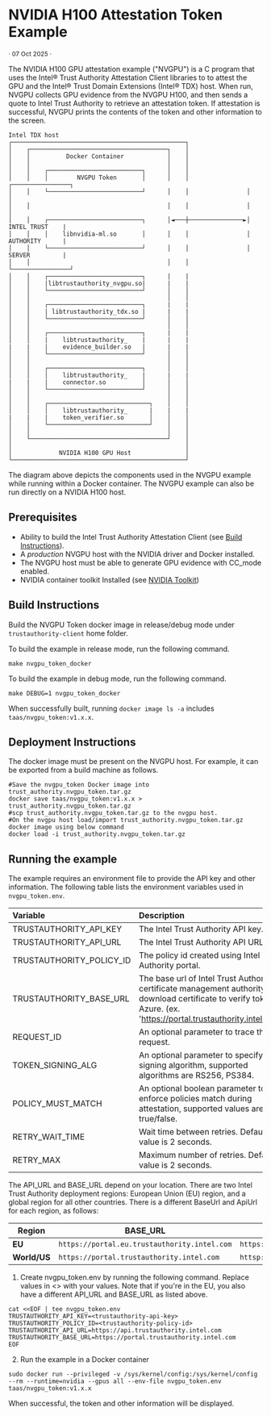 # NVIDIA H100 Attestation Token Example

<p style="font-size: 0.875em;">· 07 Oct 2025 ·</p>

The NVIDIA H100 GPU attestation example ("NVGPU") is a C program that uses the Intel® Trust Authority Attestation Client libraries to to attest the GPU and the Intel® Trust Domain Extensions (Intel® TDX) host. When run, NVGPU collects GPU evidence from the NVGPU H100, and then sends a quote to Intel Trust Authority to retrieve an attestation token. If attestation is successful, NVGPU prints the contents of the token and other information to the screen.

```
Intel TDX host
┌────────────────────────────────────────────────┐
│    ┌──────────────────────────────────────┐    │
│    │          Docker Container            │    │
│    │                                      │    │
│    │    ┌──────────────────────────┐      │    │
│    │    │        NVGPU Token       │      │    │                ┌────────────────┐
│    │    └──────────────────────────┘      │    │                │                │
│    │                                      │    │                │                │
│    │    ┌──────────────────────────┐      │◄───┼───────────────►│ INTEL TRUST    |
│    │    │    libnvidia-ml.so       │      │    │                │ AUTHORITY      |
│    │    └──────────────────────────┘      │    │                │ SERVER         |
│    │                                      │    │                └────────────────┘   
│    │    ┌──────────────────────────┐      |    |                                                  
│    │    |libtrustauthority_nvgpu.so|      |    |
│    │    └──────────────────────────┘      │    │
│    │                                      │    │              
│    │    ┌──────────────────────────┐      |    |                                                  
│    │    | libtrustauthority_tdx.so |      |    |
│    │    └──────────────────────────┘      │    │
│    │                                      │    │              
│    │    ┌──────────────────────────┐      |    |                                                  
│    │    |    libtrustauthority_    |      |    |
|    |    |    evidence_builder.so   |      |    |
│    │    └──────────────────────────┘      │    │
│    │                                      │    │              
│    │    ┌──────────────────────────┐      │    │
│    │    │    libtrustauthority_    |      |    |
|    |    |    connector.so          │      │    │
│    │    └──────────────────────────┘      │    │
│    │                                      │    │
│    │    ┌────────────────────────────┐    │    │
│    │    │    libtrustauthority_      |    |    |
|    |    |    token_verifier.so       │    │    │
│    │    └────────────────────────────┘    │    │
│    │                                      │    │
│    └──────────────────────────────────────┘    │
│                                                │
│             NVIDIA H100 GPU Host               │
└────────────────────────────────────────────────┘
```
The diagram above depicts the components used in the NVGPU example while running within a Docker container. The NVGPU example can also be run directly on a NVIDIA H100 host.

## Prerequisites

- Ability to build the Intel Trust Authority Attestation Client (see [Build Instructions](../../docs/builds.md)).
- A *production* NVGPU host with the NVIDIA driver and Docker installed.
- The NVGPU host must be able to generate GPU evidence with CC_mode enabled.
- NVIDIA container toolkit Installed (see [NVIDIA Toolkit](https://docs.nvidia.com/datacenter/cloud-native/container-toolkit/latest/install-guide.html))


## Build Instructions

Build the NVGPU Token docker image in release/debug mode under `trustauthority-client` home folder.

To build the example in release mode, run the following command. 
```shell
make nvgpu_token_docker
```

To build the example in debug mode, run the following command.
```shell
make DEBUG=1 nvgpu_token_docker
```

When successfully built, running `docker image ls -a` includes `taas/nvgpu_token:v1.x.x`.

## Deployment Instructions
The docker image must be present on the NVGPU host.  For example, it can be exported from a build machine as follows.

```shell
#Save the nvgpu_token Docker image into trust_authority.nvgpu_token.tar.gz
docker save taas/nvgpu_token:v1.x.x > trust_authority.nvgpu_token.tar.gz
#scp trust_authority.nvgpu_token.tar.gz to the nvgpu host.
#On the nvgpu host load/import trust_authority.nvgpu_token.tar.gz docker image using below command
docker load -i trust_authority.nvgpu_token.tar.gz
```

## Running the example

The example requires an environment file to provide the API key and other information. The following table lists the environment variables used in `nvgpu_token.env`.

|Variable			|Description							|
|:--------------------------|:------------------------------------|
|TRUSTAUTHORITY_API_KEY	|The Intel Trust Authority API key.				|
|TRUSTAUTHORITY_API_URL	|The Intel Trust Authority API URL.				|
|TRUSTAUTHORITY_POLICY_ID	|The policy id created using Intel Trust Authority portal.	|
|TRUSTAUTHORITY_BASE_URL	|The base url of Intel Trust Authority certificate management authority to download certificate to verify token in Azure. (ex. 'https://portal.trustauthority.intel.com')|
|REQUEST_ID			|An optional parameter to trace the request.			|
|TOKEN_SIGNING_ALG|An optional parameter to specify token signing algorithm, supported algorithms are RS256, PS384.|
|POLICY_MUST_MATCH|An optional boolean parameter to enforce policies match during attestation, supported values are true/false.|
|RETRY_WAIT_TIME		|Wait time between retries. Default value is 2 seconds.		|
|RETRY_MAX			|Maximum number of retries. Default value is 2 seconds.		|

The API_URL and BASE_URL depend on your location. There are two Intel Trust Authority deployment regions: European Union (EU) region, and a global region for all other countries. There is a different BaseUrl and ApiUrl for each region, as follows:

| Region | BASE_URL | API_URL |
|--- | --- | --- |
| **EU** | `https://portal.eu.trustauthority.intel.com` | `https://api.eu.trustauthority.intel.com` |
| **World/US** | `https://portal.trustauthority.intel.com` | `httsp://api.trustauthority.intel.com` |

1. Create nvgpu_token.env by running the following command. Replace values in <> with your values. Note that if you're in the EU, you also have a different API_URL and BASE_URL as listed above.

```shell
cat <<EOF | tee nvgpu_token.env
TRUSTAUTHORITY_API_KEY=<trustauthority-api-key>
TRUSTAUTHORITY_POLICY_ID=<trustauthority-policy-id>
TRUSTAUTHORITY_API_URL=https://api.trustauthority.intel.com
TRUSTAUTHORITY_BASE_URL=https://portal.trustauthority.intel.com
EOF
```

2. Run the example in a Docker container
```shell
sudo docker run --privileged -v /sys/kernel/config:/sys/kernel/config --rm --runtime=nvidia --gpus all --env-file nvgpu_token.env taas/nvgpu_token:v1.x.x
```

When successful, the token and other information will be displayed.
